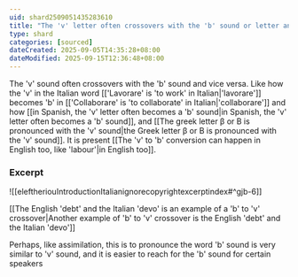 ```yaml
---
uid: shard2509051435283610
title: "The 'v' letter often crossovers with the 'b' sound or letter and vice versa"
type: shard
categories: [sourced]
dateCreated: 2025-09-05T14:35:28+08:00
dateModified: 2025-09-15T12:36:48+08:00
---
```

The 'v' sound often crossovers with the 'b' sound and vice versa. Like how the 'v' in the Italian word [['Lavorare' is 'to work' in Italian|'lavorare']] becomes 'b' in [['Collaborare' is 'to collaborate' in Italian|'collaborare']] and how [[in Spanish, the 'v' letter often becomes a 'b' sound|in Spanish, the 'v' letter often becomes a 'b' sound]], and [[The greek letter β or Β is pronounced with the 'v' sound|the Greek letter β or Β is pronounced with the 'v' sound]]. It is present [[The 'v' to 'b' conversion can happen in English too, like 'labour'|in English too]]. 
### Excerpt
![[eleftheriouIntroductionItalianignorecopyrightexcerptindex#^gjb-6]]

[[The English 'debt' and the Italian 'devo' is an example of a 'b' to 'v' crossover|Another example of 'b' to 'v' crossover is the English 'debt' and the Italian 'devo']]

Perhaps, like assimilation, this is to pronounce the word 'b' sound is very similar to 'v' sound, and it is easier to reach for the 'b' sound for certain speakers